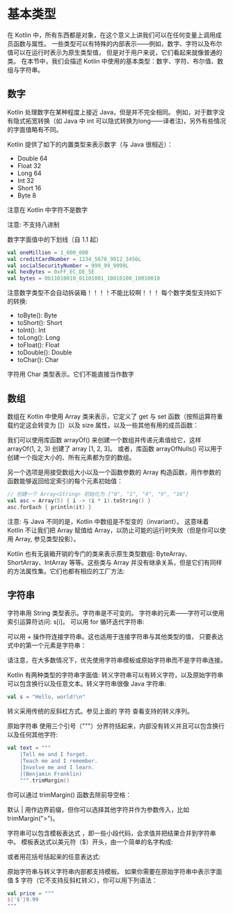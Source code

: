 # 基本类型
在 Kotlin 中，所有东西都是对象，在这个意义上讲我们可以在任何变量上调用成员函数与属性。 
一些类型可以有特殊的内部表示——例如，数字、字符以及布尔值可以在运行时表示为原生类型值，
但是对于用户来说，它们看起来就像普通的类。 在本节中，我们会描述 Kotlin 中使用的基本类型：数字、字符、布尔值、数组与字符串。
## 数字
Kotlin 处理数字在某种程度上接近 Java，但是并不完全相同。
例如，对于数字没有隐式拓宽转换（如 Java 中 int 可以隐式转换为long——译者注)，另外有些情况的字面值略有不同。

Kotlin 提供了如下的内置类型来表示数字（与 Java 很相近）：
+ Double	64
+ Float	    32
+ Long	    64
+ Int	    32
+ Short	    16
+ Byte	    8

注意在 Kotlin 中字符不是数字

注意: 不支持八进制

数字字面值中的下划线（自 1.1 起）
```kotlin
val oneMillion = 1_000_000
val creditCardNumber = 1234_5678_9012_3456L
val socialSecurityNumber = 999_99_9999L
val hexBytes = 0xFF_EC_DE_5E
val bytes = 0b11010010_01101001_10010100_10010010
```
注意数字类型不会自动拆装箱！！！！不能比较啊！！！
每个数字类型支持如下的转换:

+ toByte(): Byte
+ toShort(): Short
+ toInt(): Int
+ toLong(): Long
+ toFloat(): Float
+ toDouble(): Double
+ toChar(): Char

字符用 Char 类型表示。它们不能直接当作数字

## 数组
数组在 Kotlin 中使用 Array 类来表示，它定义了 get 与 set 函数（按照运算符重载约定这会转变为 []）以及 size 属性，以及一些其他有用的成员函数：

我们可以使用库函数 arrayOf() 来创建一个数组并传递元素值给它，这样 arrayOf(1, 2, 3) 创建了 array [1, 2, 3]。
 或者，库函数 arrayOfNulls() 可以用于创建一个指定大小的、所有元素都为空的数组。

另一个选项是用接受数组大小以及一个函数参数的 Array 构造函数，用作参数的函数能够返回给定索引的每个元素初始值：
```kotlin
// 创建一个 Array<String> 初始化为 ["0", "1", "4", "9", "16"]
val asc = Array(5) { i -> (i * i).toString() }
asc.forEach { println(it) }
```
注意: 与 Java 不同的是，Kotlin 中数组是不型变的（invariant）。
这意味着 Kotlin 不让我们把 Array<String> 赋值给 Array<Any>，以防止可能的运行时失败（但是你可以使用 Array<out Any>, 参见类型投影）。

Kotlin 也有无装箱开销的专门的类来表示原生类型数组:
 ByteArray、 ShortArray、IntArray 等等。这些类与 Array 并没有继承关系，但是它们有同样的方法属性集。它们也都有相应的工厂方法:
 ## 字符串
 字符串用 String 类型表示。字符串是不可变的。 字符串的元素——字符可以使用索引运算符访问: s[i]。 可以用 for 循环迭代字符串:
 
可以用 + 操作符连接字符串。这也适用于连接字符串与其他类型的值， 只要表达式中的第一个元素是字符串：

请注意，在大多数情况下，优先使用字符串模板或原始字符串而不是字符串连接。

Kotlin 有两种类型的字符串字面值: 转义字符串可以有转义字符，以及原始字符串可以包含换行以及任意文本。转义字符串很像 Java 字符串:

```kotlin
val s = "Hello, world!\n"
```
转义采用传统的反斜杠方式。参见上面的 字符 查看支持的转义序列。

原始字符串 使用三个引号（"""）分界符括起来，内部没有转义并且可以包含换行以及任何其他字符:
```kotlin
val text = """
    |Tell me and I forget.
    |Teach me and I remember.
    |Involve me and I learn.
    |(Benjamin Franklin)
    """.trimMargin()
```
你可以通过 trimMargin() 函数去除前导空格：

默认 | 用作边界前缀，但你可以选择其他字符并作为参数传入，比如 trimMargin(">")。

字符串可以包含模板表达式 ，即一些小段代码，会求值并把结果合并到字符串中。 模板表达式以美元符（$）开头，由一个简单的名字构成:

或者用花括号括起来的任意表达式:

原始字符串与转义字符串内部都支持模板。 如果你需要在原始字符串中表示字面值 $ 字符（它不支持反斜杠转义），你可以用下列语法：

```kotlin
val price = """
${'$'}9.99
"""
```

